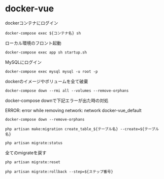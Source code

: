 # docker-vue

dockerコンテナにログイン

`docker-compose exec ${コンテナ名} sh`

ローカル環境のフロント起動

`docker-compose exec app sh startup.sh`

MySQLにログイン

`docker-compose exec mysql mysql -u root -p`

dockerのイメージやボリュームを全て破棄

`docker-compose down --rmi all --volumes --remove-orphans`

docker-compose downで下記エラーが出た時の対処

ERROR: error while removing network: network docker-vue_default 

`docker-compose down --remove-orphans`

`php artisan make:migration create_table_${テーブル名} --create=${テーブル名}`

`php artisan migrate:status`

全てのmigrateを戻す

`php artisan migrate:reset`

`php artisan migrate:rollback --step=${ステップ番号}`
